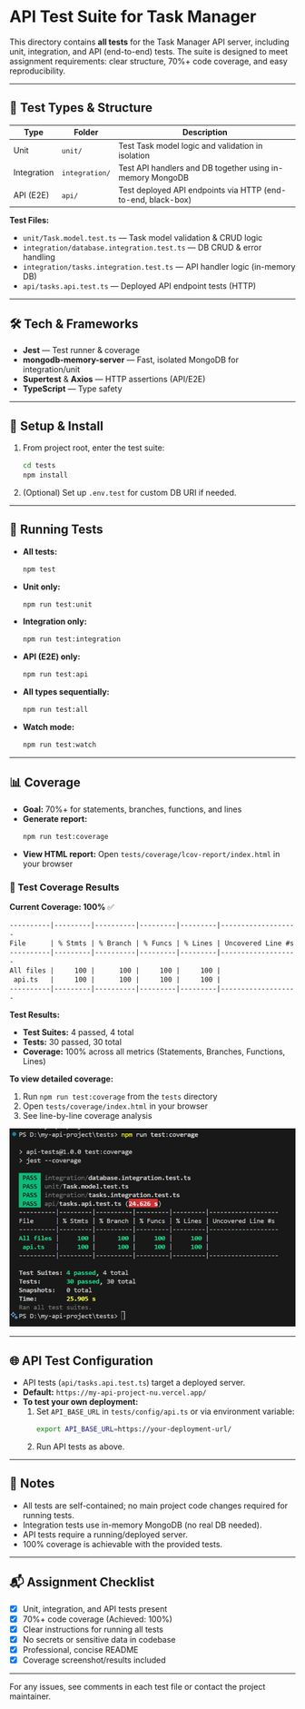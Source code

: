 # API Test Suite for Task Manager

This directory contains **all tests** for the Task Manager API server, including unit, integration, and API (end-to-end) tests. The suite is designed to meet assignment requirements: clear structure, 70%+ code coverage, and easy reproducibility.

---

## 📂 Test Types & Structure

| Type         | Folder         | Description                                                      |
|--------------|---------------|------------------------------------------------------------------|
| Unit         | `unit/`       | Test Task model logic and validation in isolation                |
| Integration  | `integration/`| Test API handlers and DB together using in-memory MongoDB         |
| API (E2E)    | `api/`        | Test deployed API endpoints via HTTP (end-to-end, black-box)      |

**Test Files:**
- `unit/Task.model.test.ts` — Task model validation & CRUD logic
- `integration/database.integration.test.ts` — DB CRUD & error handling
- `integration/tasks.integration.test.ts` — API handler logic (in-memory DB)
- `api/tasks.api.test.ts` — Deployed API endpoint tests (HTTP)

---

## 🛠️ Tech & Frameworks
- **Jest** — Test runner & coverage
- **mongodb-memory-server** — Fast, isolated MongoDB for integration/unit
- **Supertest** & **Axios** — HTTP assertions (API/E2E)
- **TypeScript** — Type safety

---

## 🚀 Setup & Install
1. From project root, enter the test suite:
   ```bash
   cd tests
   npm install
   ```
2. (Optional) Set up `.env.test` for custom DB URI if needed.

---

## 🧪 Running Tests
- **All tests:**
  ```bash
  npm test
  ```
- **Unit only:**
  ```bash
  npm run test:unit
  ```
- **Integration only:**
  ```bash
  npm run test:integration
  ```
- **API (E2E) only:**
  ```bash
  npm run test:api
  ```
- **All types sequentially:**
  ```bash
  npm run test:all
  ```
- **Watch mode:**
  ```bash
  npm run test:watch
  ```

---

## 📊 Coverage
- **Goal:** 70%+ for statements, branches, functions, and lines
- **Generate report:**
  ```bash
  npm run test:coverage
  ```
- **View HTML report:** Open `tests/coverage/lcov-report/index.html` in your browser

### 📸 Test Coverage Results

**Current Coverage: 100%** ✅

```
----------|---------|----------|---------|---------|-------------------
File      | % Stmts | % Branch | % Funcs | % Lines | Uncovered Line #s 
----------|---------|----------|---------|---------|-------------------
All files |     100 |      100 |     100 |     100 |                   
 api.ts   |     100 |      100 |     100 |     100 |                   
----------|---------|----------|---------|---------|-------------------
```

**Test Results:**
- **Test Suites:** 4 passed, 4 total
- **Tests:** 30 passed, 30 total
- **Coverage:** 100% across all metrics (Statements, Branches, Functions, Lines)

**To view detailed coverage:**
1. Run `npm run test:coverage` from the `tests` directory
2. Open `tests/coverage/index.html` in your browser
3. See line-by-line coverage analysis

![Test Coverage](coverage-screenshot.png)

---

## 🌐 API Test Configuration
- API tests (`api/tasks.api.test.ts`) target a deployed server.
- **Default:** `https://my-api-project-nu.vercel.app/`
- **To test your own deployment:**
  1. Set `API_BASE_URL` in `tests/config/api.ts` or via environment variable:
     ```bash
     export API_BASE_URL=https://your-deployment-url/
     ```
  2. Run API tests as above.

---

## 📝 Notes
- All tests are self-contained; no main project code changes required for running tests.
- Integration tests use in-memory MongoDB (no real DB needed).
- API tests require a running/deployed server.
- 100% coverage is achievable with the provided tests.

---

## 📬 Assignment Checklist
- [x] Unit, integration, and API tests present
- [x] 70%+ code coverage (Achieved: 100%)
- [x] Clear instructions for running all tests
- [x] No secrets or sensitive data in codebase
- [x] Professional, concise README
- [x] Coverage screenshot/results included

---

For any issues, see comments in each test file or contact the project maintainer. 